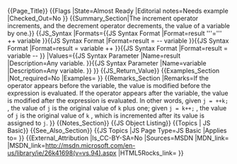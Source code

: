 {{Page_Title}}
{{Flags
|State=Almost Ready
|Editorial notes=Needs example
|Checked_Out=No
}}
{{Summary_Section|The increment operator increments, and the decrement operator decrements, the value of a variable by one.}}
{{JS_Syntax
|Formats={{JS Syntax Format
|Format=result '''=''' ++ variable
}}{{JS Syntax Format
|Format=result = -- variable
}}{{JS Syntax Format
|Format=result = variable ++
}}{{JS Syntax Format
|Format=result = variable --
}}
|Values={{JS Syntax Parameter
|Name=result
|Description=Any variable.
}}{{JS Syntax Parameter
|Name=variable
|Description=Any variable.
}}
}}
{{JS_Return_Value}}
{{Examples_Section
|Not_required=No
|Examples=
}}
{{Remarks_Section
|Remarks=If the operator appears before the variable, the value is modified before the expression is evaluated. If the operator appears after the variable, the value is modified after the expression is evaluated.  In other words, given <code>j = ++k;</code> , the value of <code>j</code> is the original value of <code>k</code> plus one; given <code>j = k++;</code> , the value of <code>j</code> is the original value of <code>k</code> , which is incremented after its value is assigned to <code>j</code>.
}}
{{Notes_Section}}
{{JS Object Listing}}
{{Topics | JS Basic}}
{{See_Also_Section}}
{{JS Topics
|JS Page Type=JS Basic
|Applies to=
}}
{{External_Attribution
|Is_CC-BY-SA=No
|Sources=MSDN
|MDN_link=
|MSDN_link=http://msdn.microsoft.com/en-us/library/ie/26k41698(v=vs.94).aspx
|HTML5Rocks_link=
}}